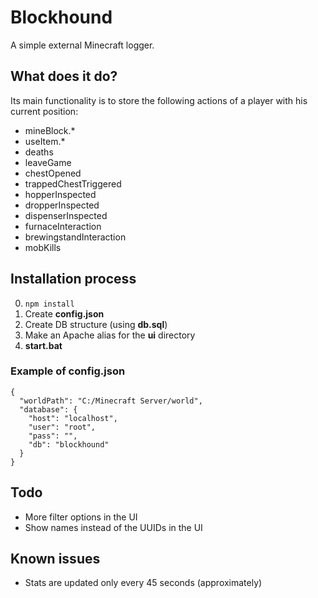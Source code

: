 # Blockhound

A simple external Minecraft logger.

## What does it do?
Its main functionality is to store the following actions of a player with his current position:
- mineBlock.*
- useItem.*
- deaths
- leaveGame
- chestOpened
- trappedChestTriggered
- hopperInspected
- dropperInspected
- dispenserInspected
- furnaceInteraction
- brewingstandInteraction
- mobKills

## Installation process
0. `npm install`
0. Create **config.json**
0. Create DB structure (using **db.sql**)
0. Make an Apache alias for the **ui** directory
0. **start.bat**

### Example of config.json
```
{
  "worldPath": "C:/Minecraft Server/world",
  "database": {
    "host": "localhost",
    "user": "root",
    "pass": "",
    "db": "blockhound"
  }
}
```

## Todo
- More filter options in the UI
- Show names instead of the UUIDs in the UI

## Known issues
- Stats are updated only every 45 seconds (approximately)
